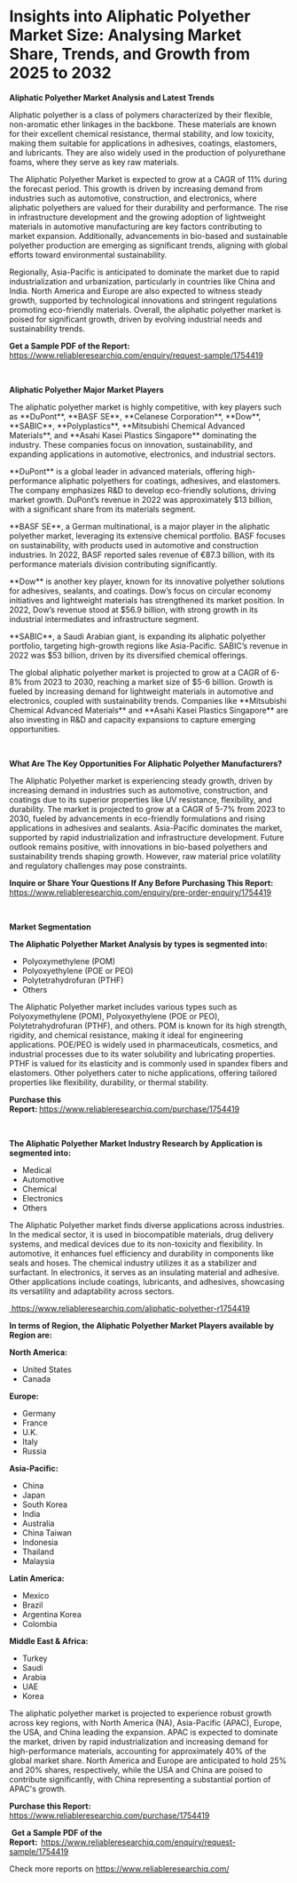 <p><h1>Insights into Aliphatic Polyether Market Size: Analysing Market Share, Trends, and Growth from 2025 to 2032</h1></p><p><strong>Aliphatic Polyether Market Analysis and Latest Trends</strong></p>
<p><p>Aliphatic polyether is a class of polymers characterized by their flexible, non-aromatic ether linkages in the backbone. These materials are known for their excellent chemical resistance, thermal stability, and low toxicity, making them suitable for applications in adhesives, coatings, elastomers, and lubricants. They are also widely used in the production of polyurethane foams, where they serve as key raw materials.</p><p>The Aliphatic Polyether Market is expected to grow at a CAGR of 11% during the forecast period. This growth is driven by increasing demand from industries such as automotive, construction, and electronics, where aliphatic polyethers are valued for their durability and performance. The rise in infrastructure development and the growing adoption of lightweight materials in automotive manufacturing are key factors contributing to market expansion. Additionally, advancements in bio-based and sustainable polyether production are emerging as significant trends, aligning with global efforts toward environmental sustainability.</p><p>Regionally, Asia-Pacific is anticipated to dominate the market due to rapid industrialization and urbanization, particularly in countries like China and India. North America and Europe are also expected to witness steady growth, supported by technological innovations and stringent regulations promoting eco-friendly materials. Overall, the aliphatic polyether market is poised for significant growth, driven by evolving industrial needs and sustainability trends.</p></p>
<p><strong>Get a Sample PDF of the Report:&nbsp;</strong> <a href="https://www.reliableresearchiq.com/enquiry/request-sample/1754419?utm_campaign=973&utm_medium=2&utm_source=Github&utm_content=ia&utm_term=26012025&utm_id=aliphatic-polyether">https://www.reliableresearchiq.com/enquiry/request-sample/1754419</a></p>
<p>&nbsp;</p>
<p><strong>Aliphatic Polyether Major Market Players</strong></p>
<p><p>The aliphatic polyether market is highly competitive, with key players such as **DuPont**, **BASF SE**, **Celanese Corporation**, **Dow**, **SABIC**, **Polyplastics**, **Mitsubishi Chemical Advanced Materials**, and **Asahi Kasei Plastics Singapore** dominating the industry. These companies focus on innovation, sustainability, and expanding applications in automotive, electronics, and industrial sectors.</p><p>**DuPont** is a global leader in advanced materials, offering high-performance aliphatic polyethers for coatings, adhesives, and elastomers. The company emphasizes R&D to develop eco-friendly solutions, driving market growth. DuPont’s revenue in 2022 was approximately $13 billion, with a significant share from its materials segment.</p><p>**BASF SE**, a German multinational, is a major player in the aliphatic polyether market, leveraging its extensive chemical portfolio. BASF focuses on sustainability, with products used in automotive and construction industries. In 2022, BASF reported sales revenue of €87.3 billion, with its performance materials division contributing significantly.</p><p>**Dow** is another key player, known for its innovative polyether solutions for adhesives, sealants, and coatings. Dow’s focus on circular economy initiatives and lightweight materials has strengthened its market position. In 2022, Dow’s revenue stood at $56.9 billion, with strong growth in its industrial intermediates and infrastructure segment.</p><p>**SABIC**, a Saudi Arabian giant, is expanding its aliphatic polyether portfolio, targeting high-growth regions like Asia-Pacific. SABIC’s revenue in 2022 was $53 billion, driven by its diversified chemical offerings.</p><p>The global aliphatic polyether market is projected to grow at a CAGR of 6-8% from 2023 to 2030, reaching a market size of $5-6 billion. Growth is fueled by increasing demand for lightweight materials in automotive and electronics, coupled with sustainability trends. Companies like **Mitsubishi Chemical Advanced Materials** and **Asahi Kasei Plastics Singapore** are also investing in R&D and capacity expansions to capture emerging opportunities.</p></p>
<p>&nbsp;</p>
<p><strong>What Are The Key Opportunities For Aliphatic Polyether Manufacturers?</strong></p>
<p><p>The Aliphatic Polyether market is experiencing steady growth, driven by increasing demand in industries such as automotive, construction, and coatings due to its superior properties like UV resistance, flexibility, and durability. The market is projected to grow at a CAGR of 5-7% from 2023 to 2030, fueled by advancements in eco-friendly formulations and rising applications in adhesives and sealants. Asia-Pacific dominates the market, supported by rapid industrialization and infrastructure development. Future outlook remains positive, with innovations in bio-based polyethers and sustainability trends shaping growth. However, raw material price volatility and regulatory challenges may pose constraints.</p></p>
<p><strong>Inquire or Share Your Questions If Any Before Purchasing This Report:</strong> <a href="https://www.reliableresearchiq.com/enquiry/pre-order-enquiry/1754419?utm_campaign=973&utm_medium=2&utm_source=Github&utm_content=ia&utm_term=26012025&utm_id=aliphatic-polyether">https://www.reliableresearchiq.com/enquiry/pre-order-enquiry/1754419</a></p>
<p>&nbsp;</p>
<p><strong>Market Segmentation</strong></p>
<p><strong>The Aliphatic Polyether Market Analysis by types is segmented into:</strong></p>
<p><ul><li>Polyoxymethylene (POM)</li><li>Polyoxyethylene (POE or PEO)</li><li>Polytetrahydrofuran (PTHF)</li><li>Others</li></ul></p>
<p><p>The Aliphatic Polyether market includes various types such as Polyoxymethylene (POM), Polyoxyethylene (POE or PEO), Polytetrahydrofuran (PTHF), and others. POM is known for its high strength, rigidity, and chemical resistance, making it ideal for engineering applications. POE/PEO is widely used in pharmaceuticals, cosmetics, and industrial processes due to its water solubility and lubricating properties. PTHF is valued for its elasticity and is commonly used in spandex fibers and elastomers. Other polyethers cater to niche applications, offering tailored properties like flexibility, durability, or thermal stability.</p></p>
<p><strong>Purchase this Report:&nbsp;</strong><a href="https://www.reliableresearchiq.com/purchase/1754419?utm_campaign=973&utm_medium=2&utm_source=Github&utm_content=ia&utm_term=26012025&utm_id=aliphatic-polyether">https://www.reliableresearchiq.com/purchase/1754419</a></p>
<p>&nbsp;</p>
<p><strong>The Aliphatic Polyether Market Industry Research by Application is segmented into:</strong></p>
<p><ul><li>Medical</li><li>Automotive</li><li>Chemical</li><li>Electronics</li><li>Others</li></ul></p>
<p><p>The Aliphatic Polyether market finds diverse applications across industries. In the medical sector, it is used in biocompatible materials, drug delivery systems, and medical devices due to its non-toxicity and flexibility. In automotive, it enhances fuel efficiency and durability in components like seals and hoses. The chemical industry utilizes it as a stabilizer and surfactant. In electronics, it serves as an insulating material and adhesive. Other applications include coatings, lubricants, and adhesives, showcasing its versatility and adaptability across sectors.</p></p>
<p><a href="https://www.reliableresearchiq.com/aliphatic-polyether-r1754419?utm_campaign=973&utm_medium=2&utm_source=Github&utm_content=ia&utm_term=26012025&utm_id=aliphatic-polyether">&nbsp;https://www.reliableresearchiq.com/aliphatic-polyether-r1754419</a></p>
<p><strong>In terms of Region, the Aliphatic Polyether Market Players available by Region are:</strong></p>
<p>
    <p> <strong> North America: </strong>
        <ul>
            <li>United States</li>
            <li>Canada</li>
        </ul>
        </p> 
    <p> <strong> Europe: </strong>
        <ul>
            <li>Germany</li>
            <li>France</li>
            <li>U.K.</li>
            <li>Italy</li>
            <li>Russia</li>
        </ul>
        </p> 
    <p> <strong> Asia-Pacific: </strong>
        <ul>
            <li>China</li>
            <li>Japan</li>
            <li>South Korea</li>
            <li>India</li>
            <li>Australia</li>
            <li>China Taiwan</li>
            <li>Indonesia</li>
            <li>Thailand</li>
            <li>Malaysia</li>
        </ul>
        </p> 
    <p> <strong> Latin America: </strong>
        <ul>
            <li>Mexico</li>
            <li>Brazil</li>
            <li>Argentina Korea</li>
            <li>Colombia</li>
        </ul>
        </p> 
    <p> <strong> Middle East & Africa: </strong>
        <ul>
            <li>Turkey</li>
            <li>Saudi</li>
            <li>Arabia</li>
            <li>UAE</li>
            <li>Korea</li>
        </ul>
    </p>
    </p>
<p><p>The aliphatic polyether market is projected to experience robust growth across key regions, with North America (NA), Asia-Pacific (APAC), Europe, the USA, and China leading the expansion. APAC is expected to dominate the market, driven by rapid industrialization and increasing demand for high-performance materials, accounting for approximately 40% of the global market share. North America and Europe are anticipated to hold 25% and 20% shares, respectively, while the USA and China are poised to contribute significantly, with China representing a substantial portion of APAC's growth.</p></p>
<p><strong>Purchase this Report: </strong><a href="https://www.reliableresearchiq.com/purchase/1754419?utm_campaign=973&utm_medium=2&utm_source=Github&utm_content=ia&utm_term=26012025&utm_id=aliphatic-polyether">https://www.reliableresearchiq.com/purchase/1754419</a></p>
<p>&nbsp;<strong>Get a Sample PDF of the Report:&nbsp;&nbsp;</strong><a href="https://www.reliableresearchiq.com/enquiry/request-sample/1754419?utm_campaign=973&utm_medium=2&utm_source=Github&utm_content=ia&utm_term=26012025&utm_id=aliphatic-polyether">https://www.reliableresearchiq.com/enquiry/request-sample/1754419</a></p>
<p><strong></strong></p>
<p>Check more reports on <a href="https://www.reliableresearchiq.com/?utm_campaign=973&utm_medium=2&utm_source=Github&utm_content=ia&utm_term=26012025&utm_id=aliphatic-polyether">https://www.reliableresearchiq.com/</a></p>
